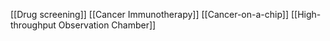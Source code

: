 [[Drug screening]]
[[Cancer Immunotherapy]]
[[Cancer-on-a-chip]]
[[High-throughput Observation Chamber]]
